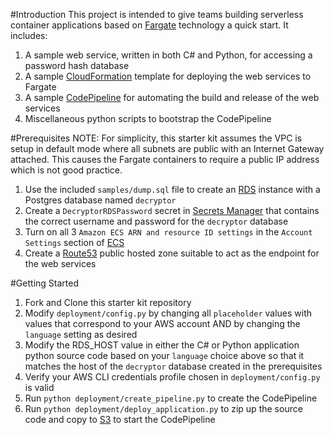 #Introduction 
This project is intended to give teams building serverless container applications based on
[Fargate](https://aws.amazon.com/fargate/) technology a quick start.  It includes:
1. A sample web service, written in both C# and Python, for accessing a password hash database
2. A sample [CloudFormation](https://aws.amazon.com/cloudformation/) template for deploying the web services to Fargate
3. A sample [CodePipeline](https://aws.amazon.com/codepipeline/) for automating the build and release of the web
services
4. Miscellaneous python scripts to bootstrap the CodePipeline

#Prerequisites
NOTE: For simplicity, this starter kit assumes the VPC is setup in default mode where all subnets are public with an
Internet Gateway attached.  This causes the Fargate containers to require a public IP address which is not good practice.
1. Use the included `samples/dump.sql` file to create an [RDS](https://aws.amazon.com/rds/) instance with a Postgres
database named `decryptor`
2. Create a `DecryptorRDSPassword` secret in [Secrets Manager](https://aws.amazon.com/secrets-manager/) that contains
the correct username and password for the `decryptor` database
3. Turn on all 3 `Amazon ECS ARN and resource ID settings` in the `Account Settings` section of
[ECS](https://aws.amazon.com/ecs/)
4. Create a [Route53](https://aws.amazon.com/route53/) public hosted zone suitable to act as the endpoint for the web services

#Getting Started
1. Fork and Clone this starter kit repository
2. Modify `deployment/config.py` by changing all `placeholder` values with values that correspond to your AWS account
AND by changing the `language` setting as desired
3. Modify the RDS_HOST value in either the C# or Python application python source code based on your `language` choice
above so that it matches the host of the `decryptor` database created in the prerequisites
4. Verify your AWS CLI credentials profile chosen in `deployment/config.py` is valid
5. Run `python deployment/create_pipeline.py` to create the CodePipeline
6. Run `python deployment/deploy_application.py` to zip up the source code and copy to
[S3](https://aws.amazon.com/secrets-manager/) to start the CodePipeline